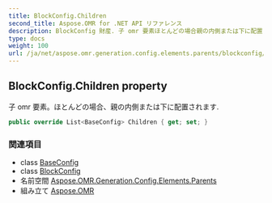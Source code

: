 ```yaml
---
title: BlockConfig.Children
second_title: Aspose.OMR for .NET API リファレンス
description: BlockConfig 財産. 子 omr 要素ほとんどの場合親の内側または下に配置されます.
type: docs
weight: 100
url: /ja/net/aspose.omr.generation.config.elements.parents/blockconfig/children/
---
```

## BlockConfig.Children property

子 omr 要素。ほとんどの場合、親の内側または下に配置されます.

```csharp
public override List<BaseConfig> Children { get; set; }
```

### 関連項目

* class [BaseConfig](../../../aspose.omr.generation.config/baseconfig/)
* class [BlockConfig](../)
* 名前空間 [Aspose.OMR.Generation.Config.Elements.Parents](../../blockconfig/)
* 組み立て [Aspose.OMR](../../../)


